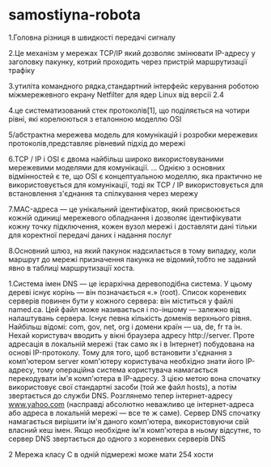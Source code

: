 # samostiyna-robota
1.Головна різниця в швидкості передачі сигналу

2.Це механізм у мережах TCP/IP який дозволяє змінювати IP-адресу у заголовку пакунку, котрий проходить через пристрій маршрутизації трафіку

3.утиліта командного рядка,стандартний інтерфейс керування роботою міжмережевного екрану Netfilter для ядер Linux від версії 2.4

4.це систематизований стек протоколів[1], що поділяється на чотири рівні, які корелюються з еталонною моделлю OSI

5/абстрактна мережева модель для комунікацій і розробки мережевих протоколів,представляє рівневий підхід до мережі

6.TCP / IP і OSI є двома найбільш широко використовуваними мережевими моделями для комунікації. ... Однією з основних відмінностей є те, що OSI є концептуальною моделлю, яка практично не використовується для комунікації, тоді як TCP / IP використовується для встановлення з'єднання та спілкування через мережу

7.MAC-адреса — це унікальний ідентифікатор, який присвоюється кожній одиниці мережевого обладнання і дозволяє ідентифікувати кожну точку підключення, кожен вузол мережі і доставляти дані тільки для коректної передачі даних і надання послуг

8.Основний шлюз, на який пакунок надсилається в тому випадку, коли маршрут до мережі призначення пакунка не відомий,тобто не заданий явно в таблиці маршрутизації хоста.

1.Система імен DNS — це ієрархічна деревоподібна система. У цьому дереві існує корінь — він позначається «.» (root). Список кореневих серверів повинен бути у кожного сервера: він міститься у файлі named.са. Цей файл може називається і по-іншому — залежно від налаштувань сервера. Існує певна кількість доменів верхнього рівня. Найбільш відомі: com, gov, net, org і домени країн — ua, de, fr та ін.
Нехай користувач вводить у вікні браузера адресу http://server. Проте адресація в локальній мережі (так само як і в Інтернет) побудована на основі IP-протоколу. Тому для того, щоб встановити з'єднання з комп'ютером server комп'ютеру користувача необхідно знати його IP-адресу, тому операційна система користувача намагається перекодувати ім'я комп'ютера в IP-адресу. З цією метою вона спочатку використовує свої стандартні засоби (той же файл hosts), а потім звертається до служби DNS. Розглянемо тепер інтернет-адресу www.yahoo.com (насправді абсолютно неважливо це інтернет-адреса або адреса в локальній мережі — все те ж саме). Сервер DNS спочатку намагається вирішити ім'я даного комп'ютера, використовуючи свій власний кеш імен. Якщо необхідне ім'я комп'ютера в ньому відсутнє, то сервер DNS звертається до одного з кореневих серверів DNS

2 Мережа класу С в одній підмережі може мати 254 хости
